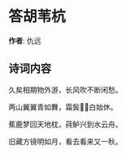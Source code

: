 # 答胡苇杭

**作者**: 仇远

## 诗词内容

久矣相期物外游，长风吹不断闲愁。

两山翼翼青如舞，霜鬓𩙫𩙫白始休。

蕉鹿梦回天地枕，莼鲈兴到水云舟。

旧藏方镜明如月，看去看来又一秋。

